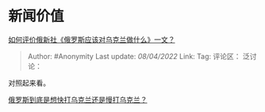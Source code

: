 # 新闻价值
[如何评价俄新社《俄罗斯应该对乌克兰做什么》一文？](https://www.zhihu.com/question/526187033/answer/2425062505)

> Author: #Anonymity
> Last update: *08/04/2022*
> Link:
> Tag:
> 评论区：
> 泛讨论：

对照起来看。

[俄罗斯到底是想快打乌克兰还是慢打乌克兰？](https://www.zhihu.com/question/522469201/answer/2400755721)
